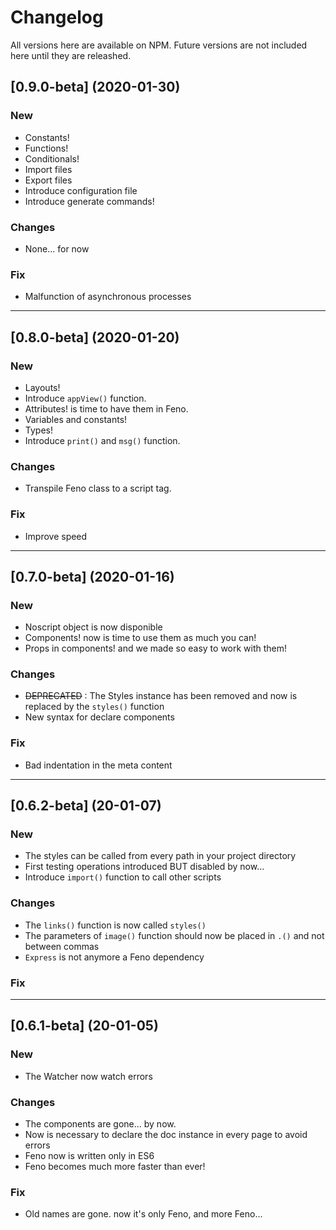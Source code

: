 # Changelog

All versions here are available on NPM. Future versions are not included here until they are releashed.

## [0.9.0-beta] (2020-01-30)

### New
- Constants!
- Functions!
- Conditionals!
- Import files
- Export files
- Introduce configuration file
- Introduce generate commands!

### Changes
- None... for now

### Fix
- Malfunction of asynchronous processes

-------------------------------------------------

## [0.8.0-beta] (2020-01-20)

### New
- Layouts!
- Introduce `appView()` function.
- Attributes! is time to have them in Feno.
- Variables and constants!
- Types!
- Introduce `print()` and `msg()` function.

### Changes
- Transpile Feno class to a script tag.

### Fix
- Improve speed

--------------------------------------------------

## [0.7.0-beta] (2020-01-16)

### New
- Noscript object is now disponible
- Components! now is time to use them as much you can!
- Props in components! and we made so easy to work with them!


### Changes
- ~~DEPRECATED~~ : The Styles instance has been removed and now is replaced by the `styles()` function
- New syntax for declare components

### Fix
- Bad indentation in the meta content

--------------------------------------------------

## [0.6.2-beta] (20-01-07)

### New
- The styles can be called from every path in your project directory
- First testing operations introduced BUT disabled by now...
- Introduce `import()` function to call other scripts

### Changes
- The `links()` function is now called `styles()`
- The parameters of `image()` function should now be placed in `.()` and not between commas
- `Express` is not anymore a Feno dependency

### Fix

--------------------------------------------------

## [0.6.1-beta] (20-01-05)

### New
- The Watcher now watch errors

### Changes
- The components are gone... by now.
- Now is necessary to declare the doc instance in every page to avoid errors
- Feno now is written only in ES6
- Feno becomes much more faster than ever!

### Fix
- Old names are gone. now it's only Feno, and more Feno...